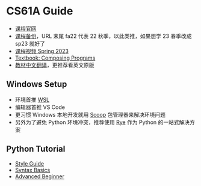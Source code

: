 # CS61A Guide

- [课程官网](https://cs61a.org/)
- [课程备份](https://inst.eecs.berkeley.edu/~cs61a/fa22/)，URL 末尾 fa22 代表 22 秋季，以此类推，如果想学 23 春季改成 sp23 就好了
- [课程视频 Spring 2023](https://www.bilibili.com/video/BV1s3411G7yM/)
- [Textbook: Composing Programs](https://www.composingprograms.com/)
- [教材中文翻译](https://composingprograms.netlify.app/)，更推荐看英文原版

## Windows Setup

- 环境首推 [WSL](/refs/wsl)
- 编辑器首推 VS Code
- 更习惯 Windows 本地开发就用 [Scoop](/refs/scoop) 包管理器来解决环境问题
- 另外为了避免 Python 环境冲突，推荐使用 [Rye](/py/rye) 作为 Python 的一站式解决方案

## Python Tutorial

- [Style Guide](/py/style)
- [Syntax Basics](/py/syntax)
- [Advanced Beginner](/py/beginner)
